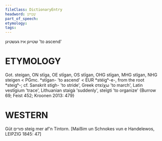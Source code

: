 ```yaml
---
fileClass: DictionaryEntry
headword: שטײַגן
part_of_speech: 
etymology: 
tags: 
---
```

שטײַגן
איז געשטיגן
'to ascend'

ETYMOLOGY
===========
Got. steigan, ON stīga, OE stīgan, OS stīgan, OHG stīgan, MHG stîgan, NHG steigen < PGmc. *stīgan- 'to ascend' < EUR *stéigʰ-e-, from the root *steigʰ-; cf. Sanskrit stigh- 'to stride', Greek στείχω 'to march', Latin vestīgium 'trace', Lithuanian staigà 'suddenly', steĩgti 'to organize'
{Burrow 69; Feist 452; Kroonen 2013: 479}

WESTERN
========

Güt פורים steig mer af'n Tintorn.
[Maißim un Schnokes vun e Handelewos, LEIPZIG 1845: 47]